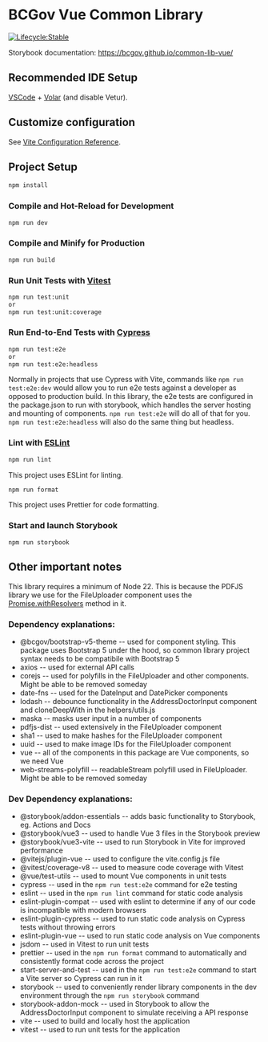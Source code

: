 # BCGov Vue Common Library

[![Lifecycle:Stable](https://img.shields.io/badge/Lifecycle-Stable-97ca00)](https://github.com/bcgov/common-lib-vue)

Storybook documentation: https://bcgov.github.io/common-lib-vue/

## Recommended IDE Setup

[VSCode](https://code.visualstudio.com/) + [Volar](https://marketplace.visualstudio.com/items?itemName=Vue.volar) (and disable Vetur).

## Customize configuration

See [Vite Configuration Reference](https://vitejs.dev/config/).

## Project Setup

```sh
npm install
```

### Compile and Hot-Reload for Development

```sh
npm run dev
```

### Compile and Minify for Production

```sh
npm run build
```

### Run Unit Tests with [Vitest](https://vitest.dev/)

```sh
npm run test:unit
or
npm run test:unit:coverage
```

### Run End-to-End Tests with [Cypress](https://www.cypress.io/)

```sh
npm run test:e2e
or
npm run test:e2e:headless
```

Normally in projects that use Cypress with Vite, commands like `npm run test:e2e:dev` would allow you to run e2e tests against a developer as opposed to production build. In this library, the e2e tests are configured in the package.json to run with storybook, which handles the server hosting and mounting of components. `npm run test:e2e` will do all of that for you. `npm run test:e2e:headless` will also do the same thing but headless.

### Lint with [ESLint](https://eslint.org/)

```sh
npm run lint
```

This project uses ESLint for linting.

```sh
npm run format
```

This project uses Prettier for code formatting.

### Start and launch Storybook

```
npm run storybook
```

## Other important notes

This library requires a minimum of Node 22. This is because the PDFJS library we use for the FileUploader component uses the [Promise.withResolvers](https://developer.mozilla.org/en-US/docs/Web/JavaScript/Reference/Global_Objects/Promise/withResolvers#browser_compatibility) method in it.

### Dependency explanations:

- @bcgov/bootstrap-v5-theme -- used for component styling. This package uses Bootstrap 5 under the hood, so common library project syntax needs to be compatibile with Bootstrap 5
- axios -- used for external API calls
- corejs -- used for polyfills in the FileUploader and other components. Might be able to be removed someday
- date-fns -- used for the DateInput and DatePicker components
- lodash -- debounce functionality in the AddressDoctorInput component and cloneDeepWith in the helpers/utils.js
- maska -- masks user input in a number of components
- pdfjs-dist -- used extensively in the FileUploader component
- sha1 -- used to make hashes for the FileUploader component
- uuid -- used to make image IDs for the FileUploader component
- vue -- all of the components in this package are Vue components, so we need Vue
- web-streams-polyfill -- readableStream polyfill used in FileUploader. Might be able to be removed someday

### Dev Dependency explanations:

- @storybook/addon-essentials -- adds basic functionality to Storybook, eg. Actions and Docs
- @storybook/vue3 -- used to handle Vue 3 files in the Storybook preview
- @storybook/vue3-vite -- used to run Storybook in Vite for improved performance
- @vitejs/plugin-vue -- used to configure the vite.config.js file
- @vitest/coverage-v8 -- used to measure code coverage with Vitest
- @vue/test-utils -- used to mount Vue components in unit tests
- cypress -- used in the `npm run test:e2e` command for e2e testing
- eslint -- used in the `npm run lint` command for static code analysis
- eslint-plugin-compat -- used with eslint to determine if any of our code is incompatible with modern browsers
- eslint-plugin-cypress -- used to run static code analysis on Cypress tests without throwing errors
- eslint-plugin-vue -- used to run static code analysis on Vue components
- jsdom -- used in Vitest to run unit tests
- prettier -- used in the `npm run format` command to automatically and consistently format code across the project
- start-server-and-test -- used in the `npm run test:e2e` command to start a Vite server so Cypress can run in it
- storybook -- used to conveniently render library components in the dev environment through the `npm run storybook` command
- storybook-addon-mock -- used in Storybook to allow the AddressDoctorInput component to simulate receiving a API response
- vite -- used to build and locally host the application
- vitest -- used to run unit tests for the application
